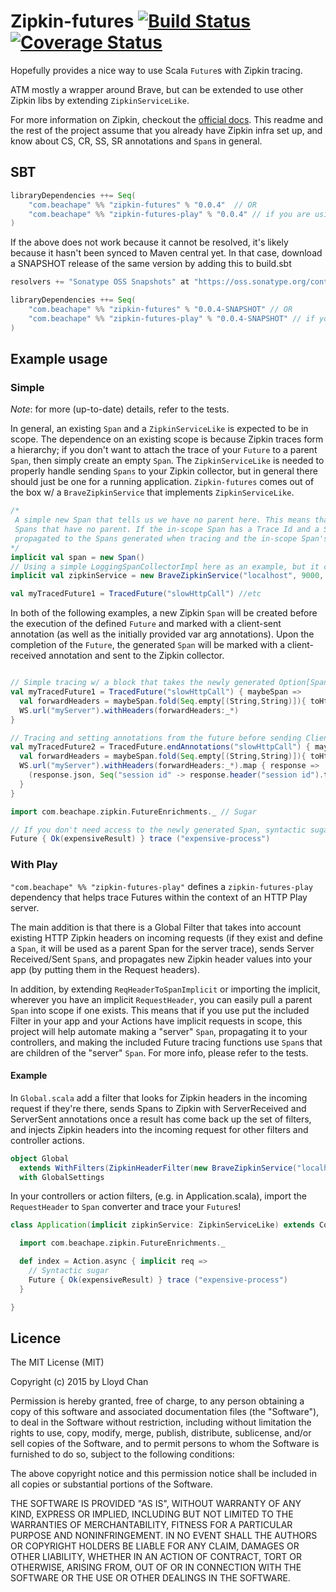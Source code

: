 # Zipkin-futures [![Build Status](https://travis-ci.org/lloydmeta/zipkin-futures.svg?branch=master)](https://travis-ci.org/lloydmeta/zipkin-futures) [![Coverage Status](https://coveralls.io/repos/lloydmeta/zipkin-futures/badge.svg)](https://coveralls.io/r/lloydmeta/zipkin-futures)

Hopefully provides a nice way to use Scala `Future`s with Zipkin tracing.

ATM mostly a wrapper around Brave, but can be extended to use other Zipkin libs by extending `ZipkinServiceLike`.

For more information on Zipkin, checkout the [official docs](https://twitter.github.io/zipkin/). This readme and the rest
of the project assume that you already have Zipkin infra set up, and know about CS, CR, SS, SR annotations and `Span`s in
general.

## SBT

```scala
libraryDependencies ++= Seq(
    "com.beachape" %% "zipkin-futures" % "0.0.4"  // OR
    "com.beachape" %% "zipkin-futures-play" % "0.0.4" // if you are using Play and want to use the filter w/ RequestHeader conversions
)
```

If the above does not work because it cannot be resolved, it's likely because it hasn't been synced to Maven central yet.
In that case, download a SNAPSHOT release of the same version by adding this to build.sbt

```scala
resolvers += "Sonatype OSS Snapshots" at "https://oss.sonatype.org/content/repositories/snapshots"

libraryDependencies ++= Seq(
    "com.beachape" %% "zipkin-futures" % "0.0.4-SNAPSHOT" // OR
    "com.beachape" %% "zipkin-futures-play" % "0.0.4-SNAPSHOT" // if you are using Play and want to use the filter w/ RequestHeader conversions
)
```

## Example usage

### Simple

*Note*: for more (up-to-date) details, refer to the tests.

In general, an existing `Span` and a `ZipkinServiceLike` is expected to be in scope. The dependence on an existing scope
is because Zipkin traces form a hierarchy; if you don't want to attach the trace of your `Future` to a parent `Span`, then
simply create an empty `Span`. The `ZipkinServiceLike` is needed to properly handle sending `Spans` to your Zipkin
collector, but in general there should just be one for a running application. `Zipkin-futures` comes out of the box w/ a
`BraveZipkinService` that implements `ZipkinServiceLike`.

```scala
/*
 A simple new Span that tells us we have no parent here. This means that any Traces here will be client sent/retrieved
 Spans that have no parent. If the in-scope Span has a Trace Id and a Span Id, the in-scope Span's Trace Id will be
 propagated to the Spans generated when tracing and the in-scope Span's id will be set as parent span id as well.
*/
implicit val span = new Span()
// Using a simple LoggingSpanCollectorImpl here as an example, but it can be a ZipkinSpanCollector that actually sends spans
implicit val zipkinService = new BraveZipkinService("localhost", 9000, "testing", new LoggingSpanCollectorImpl("application"))

val myTracedFuture1 = TracedFuture("slowHttpCall") //etc
```

In both of the following examples, a new Zipkin `Span` will be created before the execution of the defined `Future` and
marked with a client-sent annotation (as well as the initially provided var arg annotations). Upon the completion of
the `Future`, the generated `Span` will be marked with a client-received annotation and sent to the Zipkin collector.

```scala

// Simple tracing w/ a block that takes the newly generated Option[Span]
val myTracedFuture1 = TracedFuture("slowHttpCall") { maybeSpan =>
  val forwardHeaders = maybeSpan.fold(Seq.empty[(String,String)]){ toHttpHeaders }
  WS.url("myServer").withHeaders(forwardHeaders:_*)
}

// Tracing and setting annotations from the future before sending Client-Received ;)
val myTracedFuture2 = TracedFuture.endAnnotations("slowHttpCall") { maybeSpan =>
  val forwardHeaders = maybeSpan.fold(Seq.empty[(String,String)]){ toHttpHeaders }
  WS.url("myServer").withHeaders(forwardHeaders:_*).map { response =>
    (response.json, Seq("session id" -> response.header("session id").toString))
  }
}

import com.beachape.zipkin.FutureEnrichments._ // Sugar

// If you don't need access to the newly generated Span, syntactic sugar can be nice.
Future { Ok(expensiveResult) } trace ("expensive-process")

```

### With Play

`"com.beachape" %% "zipkin-futures-play"` defines a `zipkin-futures-play` dependency that helps trace Futures within
the context of an HTTP Play server.

The main addition is that there is a Global Filter that takes into account existing HTTP Zipkin headers on incoming
requests (if they exist and define a `Span`, it will be used as a parent Span for the server trace), sends Server
Received/Sent `Span`s, and propagates new Zipkin header values into your app (by putting them in the Request headers).

In addition, by extending `ReqHeaderToSpanImplicit` or importing the implicit, wherever you have an implicit `RequestHeader`,
you can easily pull a parent `Span` into scope if one exists. This means that if you use put the included Filter in your app
and your Actions have implicit requests in scope, this project will help automate making a "server" `Span`, propagating
it to your controllers, and making the included Future tracing functions use `Span`s that are children of the "server" `Span`.
For more info, please refer to the tests.

#### Example

In `Global.scala` add a filter that looks for Zipkin headers in the incoming request if they're there, sends Spans to
Zipkin with ServerReceived and ServerSent annotations once a result has come back up the set of filters, and injects
Zipkin headers into the incoming request for other filters and controller actions.

```scala
object Global
  extends WithFilters(ZipkinHeaderFilter(new BraveZipkinService("localhost", 123, "testing-filter", collector)))
  with GlobalSettings
```

In your controllers or action filters, (e.g. in Application.scala), import the `RequestHeader` to `Span` converter and
trace your `Future`s!

```scala
class Application(implicit zipkinService: ZipkinServiceLike) extends Controller with ReqHeaderToSpanImplicit {

  import com.beachape.zipkin.FutureEnrichments._

  def index = Action.async { implicit req =>
    // Syntactic sugar
    Future { Ok(expensiveResult) } trace ("expensive-process")
  }

}
```

## Licence

The MIT License (MIT)

Copyright (c) 2015 by Lloyd Chan

Permission is hereby granted, free of charge, to any person obtaining a copy
of this software and associated documentation files (the "Software"), to deal
in the Software without restriction, including without limitation the rights
to use, copy, modify, merge, publish, distribute, sublicense, and/or sell
copies of the Software, and to permit persons to whom the Software is
furnished to do so, subject to the following conditions:

The above copyright notice and this permission notice shall be included in
all copies or substantial portions of the Software.

THE SOFTWARE IS PROVIDED "AS IS", WITHOUT WARRANTY OF ANY KIND, EXPRESS OR
IMPLIED, INCLUDING BUT NOT LIMITED TO THE WARRANTIES OF MERCHANTABILITY,
FITNESS FOR A PARTICULAR PURPOSE AND NONINFRINGEMENT. IN NO EVENT SHALL THE
AUTHORS OR COPYRIGHT HOLDERS BE LIABLE FOR ANY CLAIM, DAMAGES OR OTHER
LIABILITY, WHETHER IN AN ACTION OF CONTRACT, TORT OR OTHERWISE, ARISING FROM,
OUT OF OR IN CONNECTION WITH THE SOFTWARE OR THE USE OR OTHER DEALINGS IN
THE SOFTWARE.